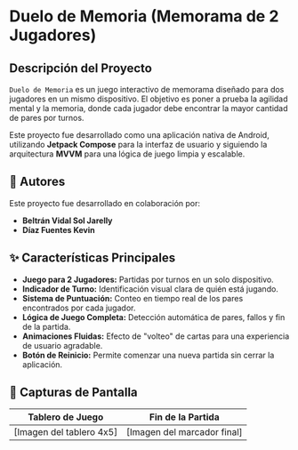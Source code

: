 #  Duelo de Memoria (Memorama de 2 Jugadores)

## Descripción del Proyecto

`Duelo de Memoria` es un juego interactivo de memorama diseñado para dos jugadores en un mismo dispositivo. El objetivo es poner a prueba la agilidad mental y la memoria, donde cada jugador debe encontrar la mayor cantidad de pares por turnos.

Este proyecto fue desarrollado como una aplicación nativa de Android, utilizando **Jetpack Compose** para la interfaz de usuario y siguiendo la arquitectura **MVVM** para una lógica de juego limpia y escalable.



## 👥 Autores

Este proyecto fue desarrollado en colaboración por:

* **Beltrán Vidal Sol Jarelly** 
* **Díaz Fuentes Kevin** 


## ✨ Características Principales

* **Juego para 2 Jugadores:** Partidas por turnos en un solo dispositivo.
* **Indicador de Turno:** Identificación visual clara de quién está jugando.
* **Sistema de Puntuación:** Conteo en tiempo real de los pares encontrados por cada jugador.
* **Lógica de Juego Completa:** Detección automática de pares, fallos y fin de la partida.
* **Animaciones Fluidas:** Efecto de "volteo" de cartas para una experiencia de usuario agradable.
* **Botón de Reinicio:** Permite comenzar una nueva partida sin cerrar la aplicación.



## 📸 Capturas de Pantalla



| Tablero de Juego | Fin de la Partida |
| :---: | :---: |
| [Imagen del tablero 4x5] | [Imagen del marcador final] |

